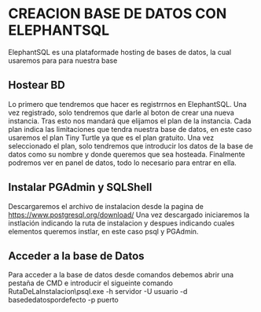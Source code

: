 CREACION BASE DE DATOS CON ELEPHANTSQL
=====================================
ElephantSQL es una plataformade hosting de bases de datos, la cual usaremos para para nuestra base

## Hostear BD
Lo primero que tendremos que hacer es registrrnos en ElephantSQL. Una vez registrado, solo tendremos que darle al boton de crear una nueva instancia.
Tras esto nos mandará que elijamos el plan de la instancia. Cada plan indica las limitaciones que tendra nuestra base de datos, en este caso usaremos el plan Tiny Turtle ya que es el plan gratuito.
Una vez seleccionado el plan, solo tendremos que introducir los datos de la base de datos como su nombre y donde queremos que sea hosteada.
Finalmente podremos ver en panel de datos, todo lo necesario para entrar en ella.

## Instalar PGAdmin y SQLShell
Descargaremos el archivo de instalacion desde la pagina de  https://www.postgresql.org/download/
Una vez descargado iniciaremos la instlación indicando la ruta de instalacion y despues indicando cuales elementos queremos instlar, en este caso psql y PGAdmin.

## Acceder a la base de Datos
Para acceder a la base de datos desde comandos debemos abrir una pestaña de CMD e introducir el sigueinte comando
RutaDeLaInstalacion\psql.exe -h servidor -U usuario -d basededatospordefecto -p puerto
